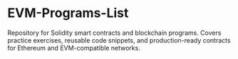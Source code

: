 # EVM-Programs-List
Repository for Solidity smart contracts and blockchain programs. Covers practice exercises, reusable code snippets, and production-ready contracts for Ethereum and EVM-compatible networks.
